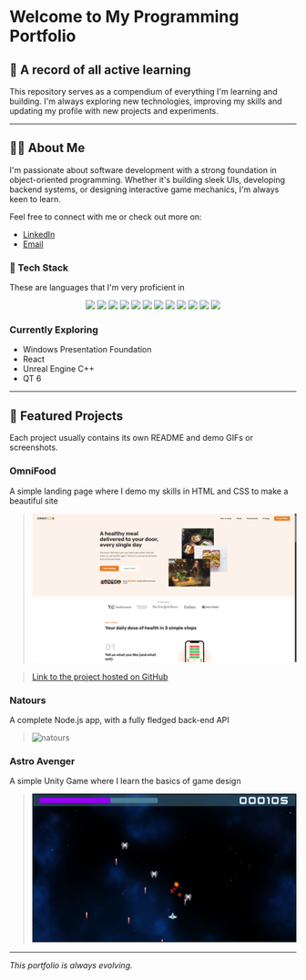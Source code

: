 # Welcome to My Programming Portfolio
## 🚀 A record of all active learning
This repository serves as a compendium of everything I'm learning and building. I'm always exploring new technologies, 
improving my skills and updating my profile with new projects and experiments.

---
## 👨‍🎓 About Me
I'm passionate about software development with a strong foundation in object-oriented programming. 
Whether it's building sleek UIs, developing backend systems, or designing interactive game mechanics,
I'm always keen to learn.

Feel free to connect with me or check out more on:
- [LinkedIn](https://www.linkedin.com/in/trevin-rambukpotha)
- [Email](mailto:trevin_rambukpotha@hotmail.com)


### 🧰 Tech Stack
These are languages that I'm very proficient in

<p align="center">
  <img src="https://img.shields.io/badge/JavaScript-F7DF1E?style=for-the-badge&logo=javascript&logoColor=black" height="45">
  <img src="https://img.shields.io/badge/HTML5-E34F26?style=for-the-badge&logo=html5&logoColor=white" height="45">
  <img src="https://img.shields.io/badge/CSS3-1572B6?style=for-the-badge&logo=CSS&logoColor=white" height="45">
  
  <img src="https://img.shields.io/badge/C++-00599C?style=for-the-badge&logo=c%2B%2B&logoColor=white" height="45">
  <img src="https://img.shields.io/badge/C%23-68217A?style=for-the-badge&logo=csharp&logoColor=white" width="" height="45">
  
  <img src="https://img.shields.io/badge/Node.js-339933?style=for-the-badge&logo=nodedotjs&logoColor=white" height="45">
  <img src="https://img.shields.io/badge/MongoDB-47A248?style=for-the-badge&logo=mongodb&logoColor=white" height="45">
  
  <img src="https://img.shields.io/badge/Python-4584b6?style=for-the-badge&logo=python&logoColor=white" height="45">
  
  <img src="https://img.shields.io/badge/Java-ED8B00?style=for-the-badge&logo=OpenJDK&logoColor=white" height="45">
  <img src="https://img.shields.io/badge/Kotlin-7F52FF?style=for-the-badge&logo=kotlin&logoColor=white" height="45">
  
  <img src="https://img.shields.io/badge/Unity-000000?style=for-the-badge&logo=unity&logoColor=white" height="45">
  <img src="https://img.shields.io/badge/Unreal-313131?style=for-the-badge&logo=unrealengine&logoColor=white" height="45">
</p>

### Currently Exploring
* Windows Presentation Foundation
* React
* Unreal Engine C++
* QT 6

---
## 📂 Featured Projects
Each project usually contains its own README and demo GIFs or screenshots.

### OmniFood
A simple landing page where I demo my skills in HTML and CSS to make a beautiful site
> ![omnifood](https://raw.githubusercontent.com/Drogshell/Omnifood/master/img/page-top.png)

> [Link to the project hosted on GitHub](https://github.com/Drogshell/Omnifood.git)

### Natours
A complete Node.js app, with a fully fledged back-end API
> ![natours](https://raw.githubusercontent.com/Drogshell/natours/master/public/screenshots/main-page.png)

### Astro Avenger
A simple Unity Game where I learn the basics of game design
> ![Demo1](https://raw.githubusercontent.com/Drogshell/Astro-Avenger/33785a6c343a90727212480213ed282d151f51b9/Assets/Screenshots/Demo1.png)

---
_This portfolio is always evolving._
